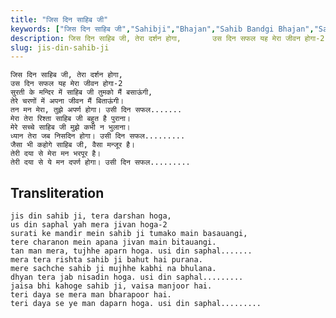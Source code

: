 ```yaml
---
title: "जिस दिन साहिब जी"
keywords: ["जिस दिन साहिब जी","Sahibji","Bhajan","Sahib Bandgi Bhajan","Sant Kabir Bhajan","bhajan lyrics","साहिब बंदगी भजन","भजन"]
description: जिस दिन साहिब जी, तेरा दर्शन होगा,       उस दिन सफल यह मेरा जीवन होगा-2       सुरती के मन्दिर में साहिब जी तुमको मैं बसाऊंगी,       तेरे चरणों में अ
slug: jis-din-sahib-ji
---
```


  
    जिस दिन साहिब जी, तेरा दर्शन होगा,  
    उस दिन सफल यह मेरा जीवन होगा-2  
    सुरती के मन्दिर में साहिब जी तुमको मैं बसाऊंगी,  
    तेरे चरणों में अपना जीवन मैं बिताऊंगी।  
    तन मन मेरा, तुझे अपर्ण होगा। उसी दिन सफल.......  
    मेरा तेरा रिश्ता साहिब जी बहुत है पुराना।  
    मेरे सच्चे साहिब जी मुझे कभी न भुलाना।  
    ध्यान तेरा जब निसदिन होगा। उसी दिन सफल.........  
    जैसा भी कहोगे साहिब जी, वैसा मन्जूर है।  
    तेरी दया से मेरा मन भरपूर है।  
    तेरी दया से ये मन दपर्ण होगा। उसी दिन सफल.........  


## Transliteration

  
    jis din sahib ji, tera darshan hoga,  
    us din saphal yah mera jivan hoga-2  
    surati ke mandir mein sahib ji tumako main basauangi,  
    tere charanon mein apana jivan main bitauangi.  
    tan man mera, tujhhe aparn hoga. usi din saphal.......  
    mera tera rishta sahib ji bahut hai purana.  
    mere sachche sahib ji mujhhe kabhi na bhulana.  
    dhyan tera jab nisadin hoga. usi din saphal.........  
    jaisa bhi kahoge sahib ji, vaisa manjoor hai.  
    teri daya se mera man bharapoor hai.  
    teri daya se ye man daparn hoga. usi din saphal.........  

  